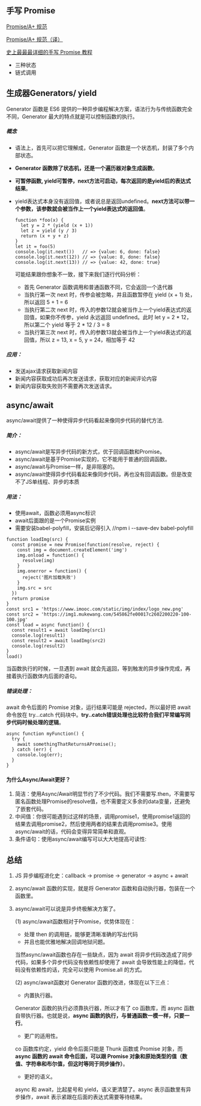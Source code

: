 ## 手写 Promise

[Promise/A+ 规范](https://promisesaplus.com/)

[Promise/A+ 规范（译）](https://link.juejin.im/?target=http%3A%2F%2Fwww.ituring.com.cn%2Farticle%2F66566)

[史上最最最详细的手写 Promise 教程](https://juejin.im/post/5b2f02cd5188252b937548ab)

- 三种状态
- 链式调用



## 生成器Generators/ yield

Generator 函数是 ES6 提供的一种异步编程解决方案，语法行为与传统函数完全不同，Generator 最大的特点就是可以控制函数的执行。

##### 概念

- 语法上，首先可以把它理解成，Generator 函数是一个状态机，封装了多个内部状态。

- **Generator 函数除了状态机，还是一个遍历器对象生成函数**。

- **可暂停函数, yield可暂停，next方法可启动，每次返回的是yield后的表达式结果**。

- yield表达式本身没有返回值，或者说总是返回undefined。**next方法可以带一个参数，该参数就会被当作上一个yield表达式的返回值**。

  ```
  function *foo(x) {
    let y = 2 * (yield (x + 1))
    let z = yield (y / 3)
    return (x + y + z)
  }
  let it = foo(5)
  console.log(it.next())   // => {value: 6, done: false}
  console.log(it.next(12)) // => {value: 8, done: false}
  console.log(it.next(13)) // => {value: 42, done: true}
  ```

  可能结果跟你想象不一致，接下来我们逐行代码分析：

  - 首先 Generator 函数调用和普通函数不同，它会返回一个迭代器
  - 当执行第一次 next 时，传参会被忽略，并且函数暂停在 yield (x + 1) 处，所以返回 5 + 1 = 6
  - 当执行第二次 next 时，传入的参数12就会被当作上一个yield表达式的返回值，如果你不传参，yield 永远返回 undefined。此时 let y = 2 * 12，所以第二个 yield 等于 2 * 12 / 3 = 8
  - 当执行第三次 next 时，传入的参数13就会被当作上一个yield表达式的返回值，所以 z = 13, x = 5, y = 24，相加等于 42

##### 应用：

- 发送ajax请求获取新闻内容
- 新闻内容获取成功后再次发送请求，获取对应的新闻评论内容
- 新闻内容获取失败则不需要再次发送请求。







## async/await

async/await提供了一种使得异步代码看起来像同步代码的替代方法.

##### 简介：

- async/await是写异步代码的新方式，优于回调函数和Promise。
- async/await是基于Promise实现的，它不能用于普通的回调函数。
- async/await与Promise一样，是非阻塞的。
- async/await使得异步代码看起来像同步代码，再也没有回调函数。但是改变不了JS单线程、异步的本质

##### 用法：

- 使用await，函数必须用async标识
- await后面跟的是一个Promise实例
- 需要安装babel-polyfill，安装后记得引入 //npm i --save-dev babel-polyfill

```
function loadImg(src) {
  const promise = new Promise(function(resolve, reject) {
    const img = document.createElement('img')
    img.onload = function() {
      resolve(img)
    }
    img.onerror = function() {
      reject('图片加载失败')
    }
    img.src = src
  })
  return promise
}
const src1 = 'https://www.imooc.com/static/img/index/logo_new.png'
const src2 = 'https://img1.mukewang.com/545862fe00017c2602200220-100-100.jpg'
const load = async function() {
  const result1 = await loadImg(src1)
  console.log(result1)
  const result2 = await loadImg(src2)
  console.log(result2)
}
load()
```

当函数执行的时候，一旦遇到 await 就会先返回，等到触发的异步操作完成，再接着执行函数体内后面的语句。

##### 错误处理：

await 命令后面的 Promise 对象，运行结果可能是 rejected，所以最好把 await 命令放在 try...catch 代码块中。**try..catch错误处理也比较符合我们平常编写同步代码时候处理的逻辑**。

```
async function myFunction() {
  try {
    await somethingThatReturnsAPromise();
  } catch (err) {
    console.log(err);
  }
}
```

#### 为什么Async/Await更好？

1. 简洁：使用Async/Await明显节约了不少代码。我们不需要写.then，不需要写匿名函数处理Promise的resolve值，也不需要定义多余的data变量，还避免了嵌套代码。
2. 中间值：你很可能遇到过这样的场景，调用promise1，使用promise1返回的结果去调用promise2，然后使用两者的结果去调用promise3。使用async/await的话，代码会变得异常简单和直观。
3. 条件语句：使用async/await编写可以大大地提高可读性:



## 总结

1. JS 异步编程进化史：callback -> promise -> generator -> async + await

2. async/await 函数的实现，就是将 Generator 函数和自动执行器，包装在一个函数里。

3. async/await可以说是异步终极解决方案了。

   (1) async/await函数相对于Promise，优势体现在：

   - 处理 then 的调用链，能够更清晰准确的写出代码
   - 并且也能优雅地解决回调地狱问题。

   当然async/await函数也存在一些缺点，因为 await 将异步代码改造成了同步代码，如果多个异步代码没有依赖性却使用了 await 会导致性能上的降低，代码没有依赖性的话，完全可以使用 Promise.all 的方式。

   (2) async/await函数对 Generator 函数的改进，体现在以下三点：

   - 内置执行器。

   Generator 函数的执行必须靠执行器，所以才有了 co 函数库，而 async 函数自带执行器。也就是说，**async 函数的执行，与普通函数一模一样，只要一行**。

   - 更广的适用性。

   co 函数库约定，yield 命令后面只能是 Thunk 函数或 Promise 对象，而 **async 函数的 await 命令后面，可以跟 Promise 对象和原始类型的值（数值、字符串和布尔值，但这时等同于同步操作）**。

   - 更好的语义。

   async 和 await，比起星号和 yield，语义更清楚了。async 表示函数里有异步操作，await 表示紧跟在后面的表达式需要等待结果。